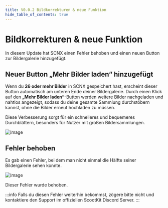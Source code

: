 ```yaml
---
title: V0.0.2 Bildkorrekturen & neue Funktion
hide_table_of_contents: true
---
```

# Bildkorrekturen & neue Funktion

In diesem Update hat SCNX einen Fehler behoben und einen neuen Button zur Bildergalerie hinzugefügt.

## Neuer Button „Mehr Bilder laden“ hinzugefügt

Wenn du **26 oder mehr Bilder** in SCNX gespeichert hast, erscheint dieser Button automatisch am unteren Ende deiner Bildergalerie. Durch einen Klick auf den **„Mehr Bilder laden“**-Button werden weitere Bilder nachgeladen und nahtlos angezeigt, sodass du deine gesamte Sammlung durchstöbern kannst, ohne die Bilder erneut hochladen zu müssen.

Diese Verbesserung sorgt für ein schnelleres und bequemeres Durchblättern, besonders für Nutzer mit großen Bildersammlungen.

![image](@site/static/img/bilderladende.png)

## Fehler behoben

Es gab einen Fehler, bei dem man nicht einmal die Hälfte seiner Bildergalerie sehen konnte.

![image](@site/static/img/error-image.png)

Dieser Fehler wurde behoben.

:::info
Falls du diesen Fehler weiterhin bekommst, zögere bitte nicht und kontaktiere den Support im offiziellen ScootKit Discord Server.
:::